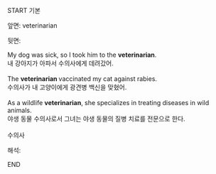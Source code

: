 START
기본

앞면:
veterinarian


뒷면:
<div>My dog was sick, so I took him to the <b>veterinarian</b>.</div><div><div>내 강아지가 아파서 수의사에게 데려갔어.</div></div><div><br></div><div>The <b>veterinarian </b>vaccinated my cat against rabies.<br></div><div>수의사가 내 고양이에게 광견병 백신을 맞혔어.<br></div><div><br></div><div>As a wildlife <b>veterinarian</b>, she specializes in treating diseases in wild animals.<br></div><div>야생 동물 수의사로서 그녀는 야생 동물의 질병 치료를 전문으로 한다.<br></div><div><br></div><div>수의사</div>


해석:

END